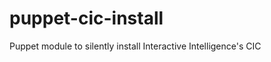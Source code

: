 puppet-cic-install
==================

Puppet module to silently install Interactive Intelligence's CIC
